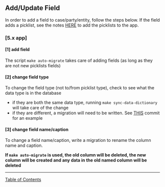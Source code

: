 ## Add/Update Field

In order to add a field to case/party/entity, follow the steps below. If the field adds a picklist, see the notes [HERE](./change_field_type.md) to add the picklists to the app.

### [5.x app]
#### [1] add field
The script `make auto-migrate` takes care of adding fields (as long as they are not new picklists fields)

#### [2] change field type
To change the field type (not to/from picklist type), check to see what the data type is in the database
- if they are both the same data type, running `make sync-data-dictionary` will take care of the change
- if they are different, a migration will need to be written. See [THIS](https://github.com/i-Sight/config_tamu_v5/blob/develop/script/database/migrations/002.do.make-first-name-searchtexbox.sql) commit for an example

#### [3] change field name/caption
To change a field name/caption, write a migration to rename the column name and caption.

**If `make auto-migrate` is used, the old column will be deleted, the new column will be created and any data in the old named column will be deleted**



***
[Table of Contents](../README.md)
